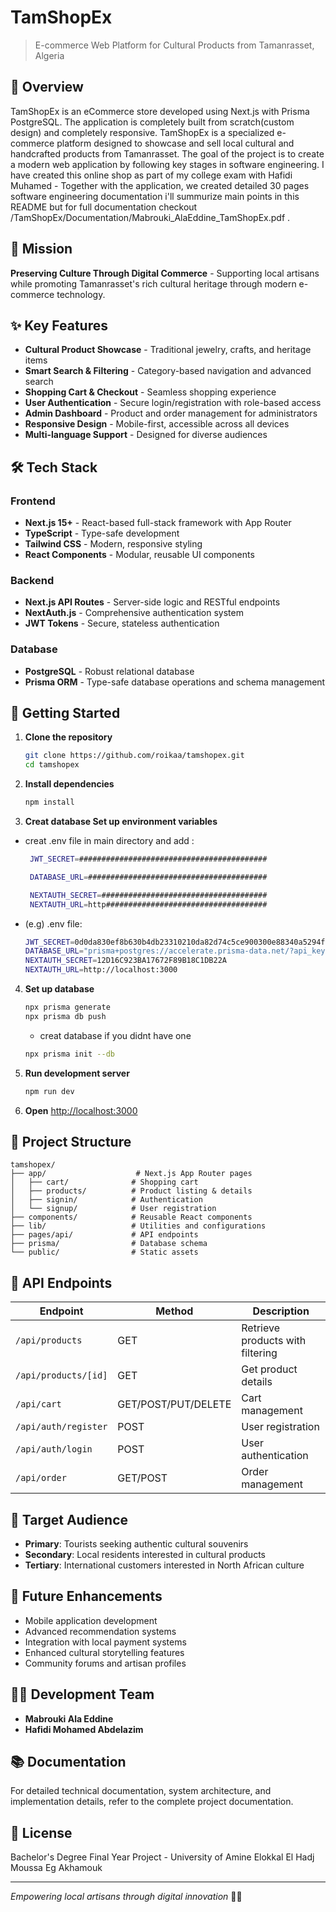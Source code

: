 # TamShopEx

> E-commerce Web Platform for Cultural Products from Tamanrasset, Algeria


## 🌟 Overview

TamShopEx  is an eCommerce store developed using Next.js with Prisma PostgreSQL. The application is completely built from scratch(custom design) and completely responsive. TamShopEx is a specialized e-commerce platform designed to showcase and sell local cultural and handcrafted products from Tamanrasset. The goal of the project is to create a modern web application by following key stages in software engineering. I have created this online shop as part of my college exam with Hafidi Muhamed - Together with the application, we created detailed 30 pages software engineering documentation i'll summurize main points in this README but for full documentation checkout /TamShopEx/Documentation/Mabrouki_AlaEddine_TamShopEx.pdf .

## 🎯 Mission

**Preserving Culture Through Digital Commerce** - Supporting local artisans while promoting Tamanrasset's rich cultural heritage through modern e-commerce technology.

## ✨ Key Features

- **Cultural Product Showcase** - Traditional jewelry, crafts, and heritage items
- **Smart Search & Filtering** - Category-based navigation and advanced search
- **Shopping Cart & Checkout** - Seamless shopping experience
- **User Authentication** - Secure login/registration with role-based access
- **Admin Dashboard** - Product and order management for administrators
- **Responsive Design** - Mobile-first, accessible across all devices
- **Multi-language Support** - Designed for diverse audiences

## 🛠️ Tech Stack

### Frontend
- **Next.js 15+** - React-based full-stack framework with App Router
- **TypeScript** - Type-safe development
- **Tailwind CSS** - Modern, responsive styling
- **React Components** - Modular, reusable UI components

### Backend
- **Next.js API Routes** - Server-side logic and RESTful endpoints
- **NextAuth.js** - Comprehensive authentication system
- **JWT Tokens** - Secure, stateless authentication

### Database
- **PostgreSQL** - Robust relational database
- **Prisma ORM** - Type-safe database operations and schema management

## 🚀 Getting Started

1. **Clone the repository**
   ```bash
   git clone https://github.com/roikaa/tamshopex.git
   cd tamshopex
   ```

2. **Install dependencies**
   ```bash
   npm install
   ```

3. **Creat database Set up environment variables**

- creat .env file in main directory and add :
   ```bash
    JWT_SECRET=##########################################

    DATABASE_URL=########################################

    NEXTAUTH_SECRET=#####################################
    NEXTAUTH_URL=http####################################
  ```
- (e.g) .env file:
    ```bash
    JWT_SECRET=0d0da830ef8b630b4db23310210da82d74c5ce900300e88340a5294f144a722d
    DATABASE_URL="prisma+postgres://accelerate.prisma-data.net/?api_key=(your_api_key)"
    NEXTAUTH_SECRET=12D16C923BA17672F89B18C1DB22A
    NEXTAUTH_URL=http://localhost:3000
    ```
   


4. **Set up database**
   ```bash
   npx prisma generate
   npx prisma db push
   ```
   - creat database if you didnt have one
   ```bash
   npx prisma init --db
   ```

5. **Run development server**
   ```bash
   npm run dev
   ```

6. **Open** [http://localhost:3000](http://localhost:3000)

## 📁 Project Structure

```
tamshopex/
├── app/                    # Next.js App Router pages
│   ├── cart/              # Shopping cart
│   ├── products/          # Product listing & details
│   ├── signin/            # Authentication
│   └── signup/            # User registration
├── components/            # Reusable React components
├── lib/                   # Utilities and configurations
├── pages/api/             # API endpoints
├── prisma/                # Database schema
└── public/                # Static assets
```

## 🔗 API Endpoints

| Endpoint | Method | Description |
|----------|--------|-------------|
| `/api/products` | GET | Retrieve products with filtering |
| `/api/products/[id]` | GET | Get product details |
| `/api/cart` | GET/POST/PUT/DELETE | Cart management |
| `/api/auth/register` | POST | User registration |
| `/api/auth/login` | POST | User authentication |
| `/api/order` | GET/POST | Order management |

## 👥 Target Audience

- **Primary**: Tourists seeking authentic cultural souvenirs
- **Secondary**: Local residents interested in cultural products  
- **Tertiary**: International customers interested in North African culture

## 🔮 Future Enhancements

- Mobile application development
- Advanced recommendation systems
- Integration with local payment systems
- Enhanced cultural storytelling features
- Community forums and artisan profiles

## 👨‍💻 Development Team

- **Mabrouki Ala Eddine**
- **Hafidi Mohamed Abdelazim**

## 📚 Documentation

For detailed technical documentation, system architecture, and implementation details, refer to the complete project documentation.

## 📄 License

Bachelor's Degree Final Year Project - University of Amine Elokkal El Hadj Moussa Eg Akhamouk

---

*Empowering local artisans through digital innovation* 🏺✨
